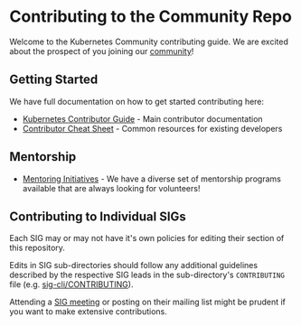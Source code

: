 # Contributing to the Community Repo

Welcome to the Kubernetes Community contributing guide. We are excited about the prospect of you joining our [community](https://github.com/kubernetes/community)!

## Getting Started

We have full documentation on how to get started contributing here:

- [Kubernetes Contributor Guide](https://www.kubernetes.dev/docs/guide/) - Main contributor documentation
- [Contributor Cheat Sheet](https://www.kubernetes.dev/docs/contributor-cheatsheet/) - Common resources for existing developers

## Mentorship

- [Mentoring Initiatives](https://git.k8s.io/community/mentoring)  - We have a diverse set of mentorship programs available that are always looking for volunteers!

## Contributing to Individual SIGs

Each SIG may or may not have it's own policies for editing their section of this repository.

Edits in SIG sub-directories should follow any additional guidelines described
by the respective SIG leads in the sub-directory's `CONTRIBUTING` file
(e.g. [sig-cli/CONTRIBUTING](sig-cli/CONTRIBUTING.md)).

Attending a [SIG meeting](/sig-list.md) or posting on their mailing list might be prudent if you want to make extensive contributions.

